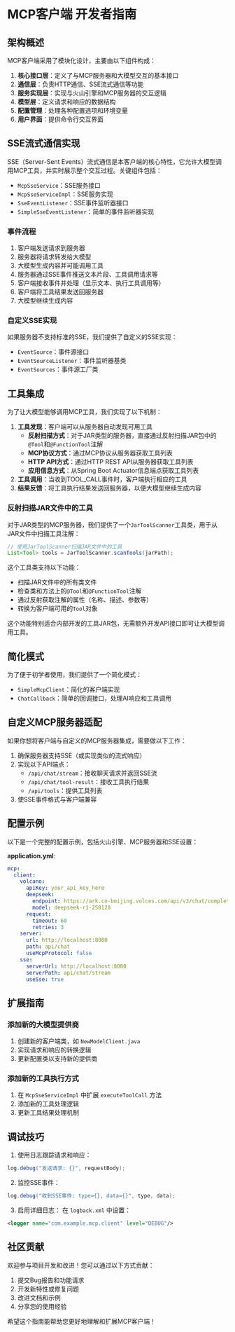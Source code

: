 # MCP客户端 开发者指南

## 架构概述

MCP客户端采用了模块化设计，主要由以下组件构成：

1. **核心接口层**：定义了与MCP服务器和大模型交互的基本接口
2. **通信层**：负责HTTP通信、SSE流式通信等功能
3. **服务实现层**：实现与火山引擎和MCP服务器的交互逻辑
4. **模型层**：定义请求和响应的数据结构
5. **配置管理**：处理各种配置选项和环境变量
6. **用户界面**：提供命令行交互界面

## SSE流式通信实现

SSE（Server-Sent Events）流式通信是本客户端的核心特性，它允许大模型调用MCP工具，并实时展示整个交互过程。关键组件包括：

- `McpSseService`：SSE服务接口
- `McpSseServiceImpl`：SSE服务实现
- `SseEventListener`：SSE事件监听器接口
- `SimpleSseEventListener`：简单的事件监听器实现

### 事件流程

1. 客户端发送请求到服务器
2. 服务器将请求转发给大模型
3. 大模型生成内容并可能调用工具
4. 服务器通过SSE事件推送文本片段、工具调用请求等
5. 客户端接收事件并处理（显示文本、执行工具调用等）
6. 客户端将工具结果发送回服务器
7. 大模型继续生成内容

### 自定义SSE实现

如果服务器不支持标准的SSE，我们提供了自定义的SSE实现：

- `EventSource`：事件源接口
- `EventSourceListener`：事件监听器基类
- `EventSources`：事件源工厂类

## 工具集成

为了让大模型能够调用MCP工具，我们实现了以下机制：

1. **工具发现**：客户端可以从服务器自动发现可用工具
   - **反射扫描方式**：对于JAR类型的服务器，直接通过反射扫描JAR包中的`@Tool`和`@FunctionTool`注解
   - **MCP协议方式**：通过MCP协议从服务器获取工具列表
   - **HTTP API方式**：通过HTTP REST API从服务器获取工具列表
   - **应用信息方式**：从Spring Boot Actuator信息端点获取工具列表
2. **工具调用**：当收到TOOL_CALL事件时，客户端执行相应的工具
3. **结果反馈**：将工具执行结果发送回服务器，以便大模型继续生成内容

### 反射扫描JAR文件中的工具

对于JAR类型的MCP服务器，我们提供了一个`JarToolScanner`工具类，用于从JAR文件中扫描工具注解：

```java
// 使用JarToolScanner扫描JAR文件中的工具
List<Tool> tools = JarToolScanner.scanTools(jarPath);
```

这个工具类支持以下功能：
- 扫描JAR文件中的所有类文件
- 检查类和方法上的`@Tool`和`@FunctionTool`注解
- 通过反射获取注解的属性（名称、描述、参数等）
- 转换为客户端可用的`Tool`对象

这个功能特别适合内部开发的工具JAR包，无需额外开发API接口即可让大模型调用工具。

## 简化模式

为了便于初学者使用，我们提供了一个简化模式：

- `SimpleMcpClient`：简化的客户端实现
- `ChatCallback`：简单的回调接口，处理AI响应和工具调用

## 自定义MCP服务器适配

如果你想将客户端与自定义的MCP服务器集成，需要做以下工作：

1. 确保服务器支持SSE（或实现类似的流式响应）
2. 实现以下API端点：
   - `/api/chat/stream`：接收聊天请求并返回SSE流
   - `/api/chat/tool-result`：接收工具执行结果
   - `/api/tools`：提供工具列表
3. 使SSE事件格式与客户端兼容

## 配置示例

以下是一个完整的配置示例，包括火山引擎、MCP服务器和SSE设置：

**application.yml**:
```yaml
mcp:
  client:
    volcano:
      apiKey: your_api_key_here
      deepseek:
        endpoint: https://ark.cn-beijing.volces.com/api/v3/chat/completions
        model: deepseek-r1-250120
      request:
        timeout: 60
        retries: 3
    server:
      url: http://localhost:8080
      path: api/chat
      useMcpProtocol: false
    sse:
      serverUrl: http://localhost:8080
      serverPath: api/chat/stream
      useSse: true
```

## 扩展指南

### 添加新的大模型提供商

1. 创建新的客户端类，如 `NewModelClient.java`
2. 实现请求和响应的转换逻辑
3. 更新配置类以支持新的提供商

### 添加新的工具执行方式

1. 在 `McpSseServiceImpl` 中扩展 `executeToolCall` 方法
2. 添加新的工具处理逻辑
3. 更新工具结果处理机制

## 调试技巧

1. 使用日志跟踪请求和响应：
```java
log.debug("发送请求: {}", requestBody);
```

2. 监控SSE事件：
```java
log.debug("收到SSE事件: type={}, data={}", type, data);
```

3. 启用详细日志：
在 `logback.xml` 中设置：
```xml
<logger name="com.example.mcp.client" level="DEBUG"/>
```

## 社区贡献

欢迎参与项目开发和改进！您可以通过以下方式贡献：

1. 提交Bug报告和功能请求
2. 开发新特性或修复问题
3. 改进文档和示例
4. 分享您的使用经验

希望这个指南能帮助您更好地理解和扩展MCP客户端！ 